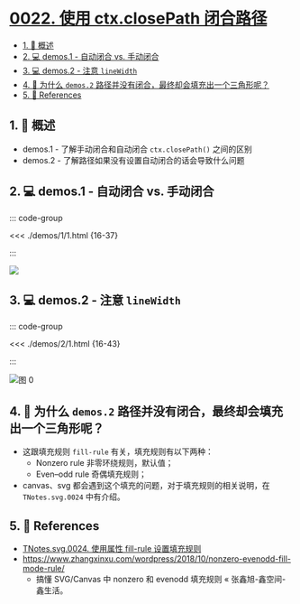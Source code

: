 # [0022. 使用 ctx.closePath 闭合路径](https://github.com/Tdahuyou/TNotes.canvas/tree/main/notes/0022.%20%E4%BD%BF%E7%94%A8%20ctx.closePath%20%E9%97%AD%E5%90%88%E8%B7%AF%E5%BE%84)

<!-- region:toc -->

- [1. 📝 概述](#1--概述)
- [2. 💻 demos.1 - 自动闭合 vs. 手动闭合](#2--demos1---自动闭合-vs-手动闭合)
- [3. 💻 demos.2 - 注意 `lineWidth`](#3--demos2---注意-linewidth)
- [4. 🤔 为什么 `demos.2` 路径并没有闭合，最终却会填充出一个三角形呢？](#4--为什么-demos2-路径并没有闭合最终却会填充出一个三角形呢)
- [5. 🔗 References](#5--references)

<!-- endregion:toc -->

## 1. 📝 概述

- demos.1 - 了解手动闭合和自动闭合 `ctx.closePath()` 之间的区别
- demos.2 - 了解路径如果没有设置自动闭合的话会导致什么问题

## 2. 💻 demos.1 - 自动闭合 vs. 手动闭合

::: code-group

<<< ./demos/1/1.html {16-37}

:::

![](https://cdn.jsdelivr.net/gh/Tdahuyou/imgs@main/2024-10-04-00-49-40.png)

## 3. 💻 demos.2 - 注意 `lineWidth`

::: code-group

<<< ./demos/2/1.html {16-43}

:::

![图 0](https://cdn.jsdelivr.net/gh/Tdahuyou/imgs@main/2025-08-15-20-34-45.png)

## 4. 🤔 为什么 `demos.2` 路径并没有闭合，最终却会填充出一个三角形呢？

- 这跟填充规则 `fill-rule` 有关，填充规则有以下两种：
  - Nonzero rule 非零环绕规则，默认值；
  - Even–odd rule 奇偶填充规则；
- canvas、svg 都会遇到这个填充的问题，对于填充规则的相关说明，在 `TNotes.svg.0024` 中有介绍。

## 5. 🔗 References

- [TNotes.svg.0024. 使用属性 fill-rule 设置填充规则](https://tdahuyou.github.io/TNotes.svg/notes/0024)
- https://www.zhangxinxu.com/wordpress/2018/10/nonzero-evenodd-fill-mode-rule/
  - 搞懂 SVG/Canvas 中 nonzero 和 evenodd 填充规则 « 张鑫旭-鑫空间-鑫生活。
